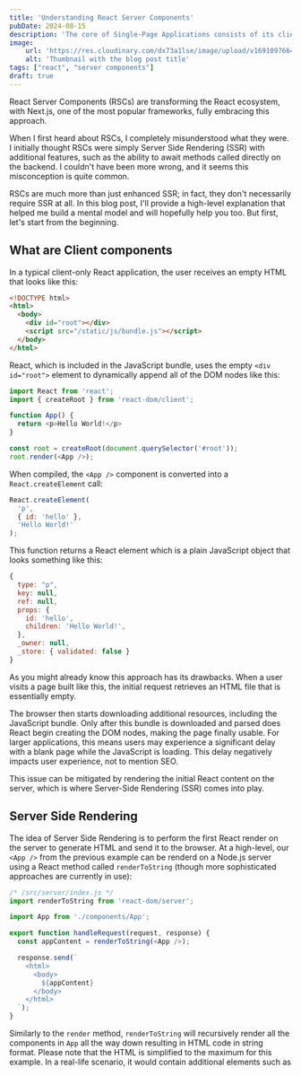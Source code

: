 ```yaml
---
title: 'Understanding React Server Components'
pubDate: 2024-08-15
description: 'The core of Single-Page Applications consists of its client routing which allows navigating through the pages without hitting the server. Here I explain how I have built my own basic React router to better understand the inner workings of SPAs.'
image:
    url: 'https://res.cloudinary.com/dx73a1lse/image/upload/v1691097664/blog/build-your-own-react-routerwebp_wzdy1w.webp' 
    alt: 'Thumbnail with the blog post title'
tags: ["react", "server components"]
draft: true
---
```


React Server Components (RSCs) are transforming the React ecosystem, with Next.js, one of the most popular frameworks, fully embracing this approach.

When I first heard about RSCs, I completely misunderstood what they were. I initially thought RSCs were simply Server Side Rendering (SSR) with additional features, such as the ability to await methods called directly on the backend. I couldn't have been more wrong, and it seems this misconception is quite common. 

RSCs are much more than just enhanced SSR; in fact, they don't necessarily require SSR at all. In this blog post, I'll provide a high-level explanation that helped me build a mental model and will hopefully help you too. But first, let's start from the beginning.

## What are Client components

In a typical client-only React application, the user receives an empty HTML that looks like this:

```html
<!DOCTYPE html>
<html>
  <body>
    <div id="root"></div>
    <script src="/static/js/bundle.js"></script>
  </body>
</html>
````

React, which is included in the JavaScript bundle, uses the empty `<div id="root">` element to dynamically append all of the DOM nodes like this:

```js
import React from 'react';
import { createRoot } from 'react-dom/client';

function App() {
  return <p>Hello World!</p>
}

const root = createRoot(document.querySelector('#root'));
root.render(<App />);
```

When compiled, the `<App />` component is converted into a `React.createElement` call:

```js
React.createElement(
  'p',
  { id: 'hello' },
  'Hello World!'
);
``` 

This function returns a React element which is a plain JavaScript object that looks something like this:

```js
{
  type: "p",
  key: null,
  ref: null,
  props: {
    id: 'hello',
    children: 'Hello World!',
  },
  _owner: null,
  _store: { validated: false }
}
```

As you might already know this approach has its drawbacks. When a user visits a page built like this, the initial request retrieves an HTML file that is essentially empty.

The browser then starts downloading additional resources, including the JavaScript bundle. Only after this bundle is downloaded and parsed does React begin creating the DOM nodes, making the page finally usable. For larger applications, this means users may experience a significant delay with a blank page while the JavaScript is loading. This delay negatively impacts user experience, not to mention SEO.

This issue can be mitigated by rendering the initial React content on the server, which is where Server-Side Rendering (SSR) comes into play.

## Server Side Rendering

The idea of Server Side Rendering is to perform the first React render on the server to generate HTML and send it to the browser. At a high-level, our `<App />` from the previous example can be renderd on a Node.js server using a React method called `renderToString` (though more sophisticated approaches are currently in use):

```js
/* /src/server/index.js */
import renderToString from 'react-dom/server';

import App from './components/App';

export function handleRequest(request, response) {
  const appContent = renderToString(<App />);

  response.send(`
    <html>
      <body>
        ${appContent}
      </body>
    </html>
  `);
}
```

Similarly to the `render` method, `renderToString` will recursively render all the components in `App` all the way down resulting in HTML code in string format. Please note that the HTML is simplified to the maximum for this example. In a real-life scenario, it would contain additional elements such as <script> tags to fetch the JavaScript bundle.

This approach has the advantage that the user can start viewing the content as soon as the HTML is received, even while the JavaScript is still loading, making the application more responsive.
Once the JavaScript has loaded, React makes the page interactive through a process called "hydration". During this process, React performs a render to determine the shape of the component tree and set up all of the interactivity, such as event listeners. As opposed to client-side rendering, this render is not used to create all of the DOM nodes, as they already exist from the server, but rather to integrate with the existing DOM.

In order to achieve this, React uses a method called `hydrateRoot` which is used instead of `createRoot` in client side rendering:

```diff
import React from 'react`
- import { createRoot } from 'react-dom/client';
+ import { hydrateRoot } from 'react-dom/client';

function App() {
  return (
    <h1>Hello world!</h1>
  );
}

- const root = createRoot(document.querySelector('#root'));
- root.render(<App />);
+ hydrateRoot(document.querySelector('#root'), <App />);
```

Note how, instead of creating DOM nodes and rendering them using the `createRoot` and `render` methods as we saw in the client side rendering example, now we just adopt the HTML received from the server using `hydrateRoot`:



## Server Components

React Server Components introduce a new paradigm allowing components to run solely on the server. This server-only execution opens up possibilities for performing tasks that would be impossible or inefficient on the client side, such as accessing databases or backend services securely without exposing them to the frontend.

### SSR vs RSC
As previously describled, involves pre-running the client application on the server to produce HTML, which is then sent to the client. However, React Server Components differ fundamentally from this approach. 

While SSR generates HTML on the server, RSC involves rendering React components on the server and passing their output as serialized objects to the client. These serialized objects represent a React component tree, not static HTML. 

In our previous example, an application with both RSC and SSR enabled, the HTML received by the client (very simplified) would look something like this:

```html
<!DOCTYPE html>
<html>
  <body>
    <p>Hello World!</p>
    <script src="/static/js/bundle.js"></script>
    <script>
      self.__next['$App-1'] = {
        type: 'p',
        props: null,
        children: "Hello World!",
      };
    </script>
  </body>
</html>
```

We see that this HTML includes the pre-rendered React application (the "Hello World!" paragraph), result of the SSR. Then we also have two `<script>` tags. The first tag loads up the JS bundle which includes React and any client components. 

The second tag includes what RSC rendered, which is a serialized React object tree, known as the React Server Component Payload (RSC Payload). During hydration, React uses this pre-rendered component tree as if it had been rendered on the client, even though the initial rendering happened entirely on the server.

### The "Server" in Server Components

The term "server" in Server Components doesn't strictly mean that these components run on a server in real-time. Instead, they often execute ahead of time, particularly in frameworks like Next.js. By default, [Next.js configures Server Components to render at build time](https://nextjs.org/docs/app/building-your-application/rendering/server-components#static-rendering-default), where the compiler pre-renders them into a serialized React object tree. This approach allows developers to build static sites where all the heavy lifting happens during the build, rather than at runtime.


### Integration and usage
React Server Components are not a replacement for Server-Side Rendering but an enhancement. They allow developers to omit certain components from the client-side JavaScript bundle, ensuring these components only execute on the server. This tight integration requires coordination with various tools outside of React, such as the bundler, server, and router.

Currently, [the only way to use React Server Components is through Next.js 13.4+](https://react.dev/learn/start-a-new-react-project#bleeding-edge-react-frameworks) and its newly re-architected "App Router." In this setup, all components are Server Components by default unless explicitly marked as Client Components. This default behavior underscores the paradigm shift: while SSR generates HTML on the server and sends it to the client, RSC generates serialized React objects, which React then hydrates on the client without re-rendering.

### Compatibility
React Server Components offer flexibility by being compatible with various rendering strategies. Whether rendered on-demand during runtime or pre-rendered at build time, RSC allows developers to generate static HTML files that can be hosted anywhere. This approach reduces the need for a live server and simplifies deployment, making it an attractive option for static site generation.

In summary, React Server Components represent a significant evolution in React's capabilities, enabling more efficient and secure server-side operations while providing flexibility in rendering and deployment strategies. As this technology continues to develop, it promises to become a key tool for React developers building full-stack applications.

## References
These are some invaluable references that helped me understand RSC which I used to write this article. Please check them out if you want to learn more about RSC:

- [Making Sense of React Server Components](https://www.joshwcomeau.com/react/server-components/#introduction-to-react-server-components-3) by Josh Comeau
- [RSC from scratch](https://github.com/reactwg/server-components/discussions/5) by Dan Abramov
- [Data Feching with React Server Components](https://github.com/reactwg/server-components/discussions/5) by Dan Abramov and Lauren Tan
- [Next.js Docs](https://nextjs.org/docs/app/building-your-application/rendering/server-components) Next.js documentation on RSCs
